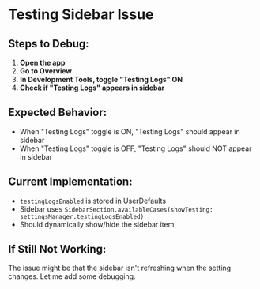# Testing Sidebar Issue

## Steps to Debug:

1. **Open the app**
2. **Go to Overview**
3. **In Development Tools, toggle "Testing Logs" ON**
4. **Check if "Testing Logs" appears in sidebar**

## Expected Behavior:
- When "Testing Logs" toggle is ON, "Testing Logs" should appear in sidebar
- When "Testing Logs" toggle is OFF, "Testing Logs" should NOT appear in sidebar

## Current Implementation:
- `testingLogsEnabled` is stored in UserDefaults
- Sidebar uses `SidebarSection.availableCases(showTesting: settingsManager.testingLogsEnabled)`
- Should dynamically show/hide the sidebar item

## If Still Not Working:
The issue might be that the sidebar isn't refreshing when the setting changes. Let me add some debugging.